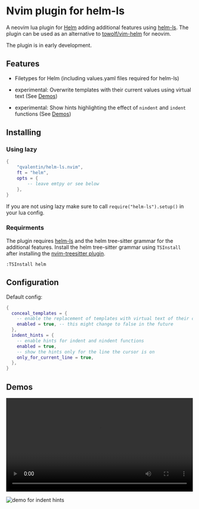 # Nvim plugin for helm-ls

A neovim lua plugin for [Helm](https://helm.sh/) adding additional features using [helm-ls](https://github.com/mrjosh/helm-ls/).
The plugin can be used as an alternative to [towolf/vim-helm](https://github.com/towolf/vim-helm) for neovim.

The plugin is in early development.

## Features

- Filetypes for Helm (including values.yaml files required for helm-ls)

- experimental: Overwrite templates with their current values using virtual text (See [Demos](#demos))

- experimental: Show hints highlighting the effect of `nindent` and `indent` functions (See [Demos](#demos))

## Installing

### Using lazy

```lua
{
    "qvalentin/helm-ls.nvim",
    ft = "helm",
    opts = {
        -- leave emtpy or see below
    },
}
```

If you are not using lazy make sure to call `require("helm-ls").setup()` in your lua config.

### Requirments

The plugin requires [helm-ls](https://github.com/mrjosh/helm-ls) and the helm tree-sitter grammar for the additional features.
Install the helm tree-sitter grammar using `TSInstall` after installing the [nvim-treesitter plugin](https://github.com/nvim-treesitter/nvim-treesitter).

```
:TSInstall helm
```

## Configuration

Default config:

```lua
{
  conceal_templates = {
    -- enable the replacement of templates with virtual text of their current values
    enabled = true, -- this might change to false in the future
  },
  indent_hints = {
    -- enable hints for indent and nindent functions
    enabled = true,
    -- show the hints only for the line the cursor is on
    only_for_current_line = true,
  },
}
```

## Demos

<video src="https://github.com/user-attachments/assets/efae6e15-58a7-48d4-99c2-fd74fbb3a1b0" width="100%" controls></video>

![demo for indent hints](https://raw.githubusercontent.com/qvalentin/helm-ls.nvim/main/doc/gifs/indent-hints.gif)
